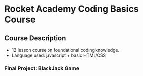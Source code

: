 # Rocket Academy Coding Basics Course

## Course Description
- 12 lesson course on foundational coding knowledge.
- Language used: javascript + basic HTML/CSS

### Final Project: BlackJack Game
